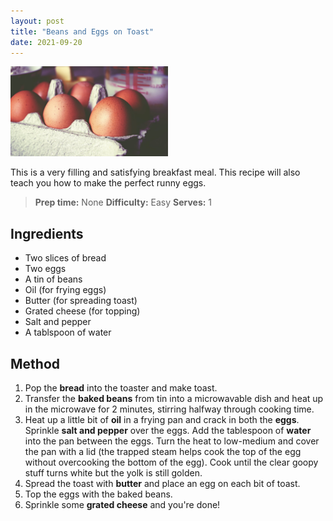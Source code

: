 ```yaml
---
layout: post
title: "Beans and Eggs on Toast"
date: 2021-09-20
---
```

<div class="post-image">
  <img src="/assets/images/eggs.jpeg" alt="Eggs" width="50%"/>
</div>

This is a very filling and satisfying breakfast meal. This recipe will also teach you how to make the perfect runny eggs.

>**Prep time:** None
>**Difficulty:** Easy
>**Serves:** 1

## Ingredients
* Two slices of bread
* Two eggs
* A tin of beans
* Oil (for frying eggs)
* Butter (for spreading toast)
* Grated cheese (for topping)
* Salt and pepper
* A tablspoon of water

## Method
1. Pop the **bread** into the toaster and make toast.
2. Transfer the **baked beans** from tin into a microwavable dish and heat up in the microwave for 2 minutes, stirring halfway through cooking time.
3. Heat up a little bit of **oil** in a frying pan and crack in both the **eggs**. Sprinkle **salt and pepper** over the eggs. Add the tablespoon of **water** into the pan between the eggs. Turn the heat to low-medium and cover the pan with a lid (the trapped steam helps cook the top of the egg without overcooking the bottom of the egg). Cook until the clear goopy stuff turns white but the yolk is still golden.
4. Spread the toast with **butter** and place an egg on each bit of toast.
5. Top the eggs with the baked beans.
6. Sprinkle some **grated cheese** and you're done!

